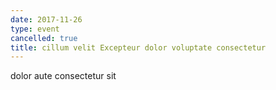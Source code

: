 ```yaml
---
date: 2017-11-26
type: event
cancelled: true
title: cillum velit Excepteur dolor voluptate consectetur
---
```

dolor aute consectetur sit
